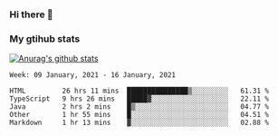 ### Hi there 👋

### My gtihub stats

[![Anurag's github stats](https://github-readme-stats.vercel.app/api?username=gaozhidong)](https://github.com/gaozhidong/github-readme-stats)

<!--START_SECTION:waka-->
```text
Week: 09 January, 2021 - 16 January, 2021

HTML         26 hrs 11 mins  ███████████████▒░░░░░░░░░   61.31 % 
TypeScript   9 hrs 26 mins   █████▓░░░░░░░░░░░░░░░░░░░   22.11 % 
Java         2 hrs 2 mins    █▒░░░░░░░░░░░░░░░░░░░░░░░   04.77 % 
Other        1 hr 55 mins    █░░░░░░░░░░░░░░░░░░░░░░░░   04.51 % 
Markdown     1 hr 13 mins    ▓░░░░░░░░░░░░░░░░░░░░░░░░   02.88 % 
```
<!--END_SECTION:waka-->